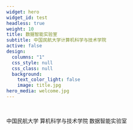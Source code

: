 ```yaml
---
widget: hero
widget_id: test
headless: true
weight: 10
title: 数据智能实验室
subtitle: 中国民航大学计算机科学与技术学院
active: false
design:
  columns: "1"
  css_style: null
  css_class: null
  background:
    text_color_light: false
    image: title.jpg
hero_media: welcome.jpg
---
```

<br>

中国民航大学
算机科学与技术学院
数据智能实验室